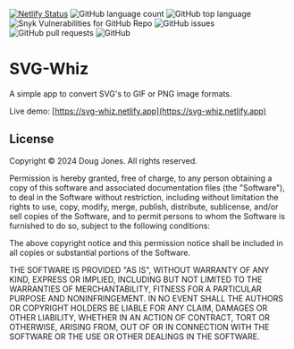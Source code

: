 [![Netlify Status](https://api.netlify.com/api/v1/badges/74dba5a7-e480-46af-94a4-33c55b0407b9/deploy-status)](https://app.netlify.com/sites/svg-whiz/deploys) ![GitHub language count](https://img.shields.io/github/languages/count/cjboco/svg-whiz) ![GitHub top language](https://img.shields.io/github/languages/top/cjboco/svg-whiz) ![Snyk Vulnerabilities for GitHub Repo](https://img.shields.io/snyk/vulnerabilities/github/cjboco/svg-whiz) ![GitHub issues](https://img.shields.io/github/issues/cjboco/svg-whiz) ![GitHub pull requests](https://img.shields.io/github/issues-pr/cjboco/svg-whiz) ![GitHub](https://img.shields.io/github/license/cjboco/svg-whiz)

# SVG-Whiz
A simple app to convert SVG's to GIF or PNG image formats.

Live demo: [https://svg-whiz.netlify.app](https://svg-whiz.netlify.app)

## License
Copyright © 2024 Doug Jones. All rights reserved.

Permission is hereby granted, free of charge, to any person obtaining a copy of this software and associated documentation files (the "Software"), to deal in the Software without restriction, including without limitation the rights to use, copy, modify, merge, publish, distribute, sublicense, and/or sell copies of the Software, and to permit persons to whom the Software is furnished to do so, subject to the following conditions:

The above copyright notice and this permission notice shall be included in all copies or substantial portions of the Software.

THE SOFTWARE IS PROVIDED "AS IS", WITHOUT WARRANTY OF ANY KIND, EXPRESS OR IMPLIED, INCLUDING BUT NOT LIMITED TO THE WARRANTIES OF MERCHANTABILITY, FITNESS FOR A PARTICULAR PURPOSE AND NONINFRINGEMENT. IN NO EVENT SHALL THE AUTHORS OR COPYRIGHT HOLDERS BE LIABLE FOR ANY CLAIM, DAMAGES OR OTHER LIABILITY, WHETHER IN AN ACTION OF CONTRACT, TORT OR OTHERWISE, ARISING FROM, OUT OF OR IN CONNECTION WITH THE SOFTWARE OR THE USE OR OTHER DEALINGS IN THE SOFTWARE.